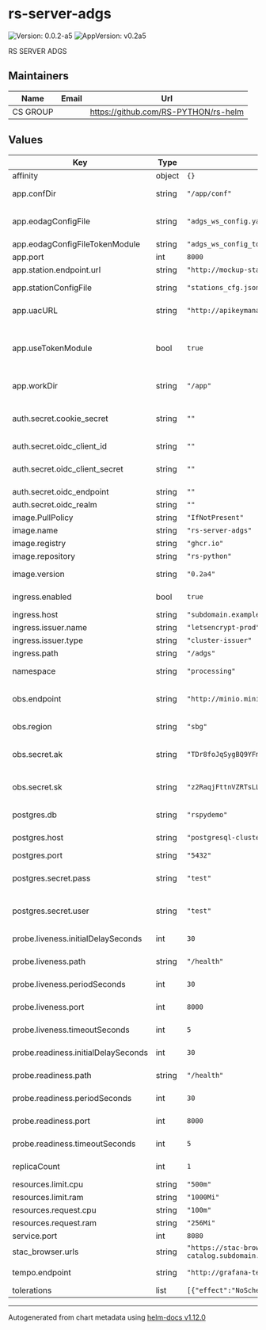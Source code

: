 # rs-server-adgs

![Version: 0.0.2-a5](https://img.shields.io/badge/Version-0.0.2--a5-informational?style=flat-square) ![AppVersion: v0.2a5](https://img.shields.io/badge/AppVersion-v0.2a5-informational?style=flat-square)

RS SERVER ADGS

## Maintainers

| Name | Email | Url |
| ---- | ------ | --- |
| CS GROUP |  | <https://github.com/RS-PYTHON/rs-helm> |

## Values

| Key | Type | Default | Description |
|-----|------|---------|-------------|
| affinity | object | `{}` | Pod affinity |
| app.confDir | string | `"/app/conf"` | Config directory for the application |
| app.eodagConfigFile | string | `"adgs_ws_config.yaml"` | Set properly the EODAG_ADGS_CONFIG env var. |
| app.eodagConfigFileTokenModule | string | `"adgs_ws_config_token_module.yaml"` |  |
| app.port | int | `8000` | Port for the application |
| app.station.endpoint.url | string | `"http://mockup-station-adgs-svc.processing.svc.cluster.local:8080/Products"` | ADGS URL |
| app.stationConfigFile | string | `"stations_cfg.json"` | Station configuration file for the application |
| app.uacURL | string | `"http://apikeymanager.processing.svc.cluster.local:8000/auth/check_key"` | URL of the API Key Manager service |
| app.useTokenModule | bool | `true` | The way the token for the external stations is loaded: own module or let eodag to do it (set it to false) |
| app.workDir | string | `"/app"` | Working directory for the application |
| auth.secret.cookie_secret | string | `""` | Random string used to encode cookie-based HTTP sessions in SessionMiddleware |
| auth.secret.oidc_client_id | string | `""` | OIDC CLient ID |
| auth.secret.oidc_client_secret | string | `""` | OIDC Secret used to sync user info from Keycloak |
| auth.secret.oidc_endpoint | string | `""` | OIDC End Point |
| auth.secret.oidc_realm | string | `""` | OIDC Realm |
| image.PullPolicy | string | `"IfNotPresent"` | Image pull policy |
| image.name | string | `"rs-server-adgs"` | Image name |
| image.registry | string | `"ghcr.io"` | Image registry |
| image.repository | string | `"rs-python"` | Image repository |
| image.version | string | `"0.2a4"` | Image version, can be a tag or a digest |
| ingress.enabled | bool | `true` | Enabled/Disable ingress |
| ingress.host | string | `"subdomain.example.com"` | Ingress host name |
| ingress.issuer.name | string | `"letsencrypt-prod"` | Ingress Issuer name |
| ingress.issuer.type | string | `"cluster-issuer"` | Ingress Issuer type |
| ingress.path | string | `"/adgs"` | Ingress path |
| namespace | string | `"processing"` | Namespace for the deployment |
| obs.endpoint | string | `"http://minio.minio.svc.cluster.local:9000"` | URL of the object storage service endpoint |
| obs.region | string | `"sbg"` | Region of the object storage service |
| obs.secret.ak | string | `"TDr8foJqSygBQ9YFmWDy"` | Access Key to authenticate with the object storage service |
| obs.secret.sk | string | `"z2RaqjFttnVZRTsLLqmy4PE6PzJOKzPsE47alDBs"` | Secret Key to authenticate with the object storage service |
| postgres.db | string | `"rspydemo"` | PostgreSQL database name |
| postgres.host | string | `"postgresql-cluster-rw.database.svc.cluster.local"` | PostgreSQL service URL |
| postgres.port | string | `"5432"` | PostgreSQL port |
| postgres.secret.pass | string | `"test"` | Password to authenticate with the PostgreSQL service |
| postgres.secret.user | string | `"test"` | Username to authenticate with the PostgreSQL service |
| probe.liveness.initialDelaySeconds | int | `30` | InitialDelaySeconds for the liveness probe |
| probe.liveness.path | string | `"/health"` | Path for the liveness probe |
| probe.liveness.periodSeconds | int | `30` | periodSeconds for the liveness probe |
| probe.liveness.port | int | `8000` | Port for the liveness probe |
| probe.liveness.timeoutSeconds | int | `5` | timeoutSeconds for the liveness probe |
| probe.readiness.initialDelaySeconds | int | `30` | InitialDelaySeconds for the readiness probe |
| probe.readiness.path | string | `"/health"` | Path for the readiness probe |
| probe.readiness.periodSeconds | int | `30` | periodSeconds for the readiness probe |
| probe.readiness.port | int | `8000` | Port for the readiness probe |
| probe.readiness.timeoutSeconds | int | `5` | timeoutSeconds for the readiness probe |
| replicaCount | int | `1` | Number of replicas for the deployment |
| resources.limit.cpu | string | `"500m"` | Pod CPU limit |
| resources.limit.ram | string | `"1000Mi"` | Pod memory limit |
| resources.request.cpu | string | `"100m"` | Pod CPU request |
| resources.request.ram | string | `"256Mi"` | Pod memory request |
| service.port | int | `8080` | Port for the service |
| stac_browser.urls | string | `"https://stac-browser-cadip.subdomain.example.com;https://stac-browser-catalog.subdomain.example.com"` |  |
| tempo.endpoint | string | `"http://grafana-tempo-distributor.logging.svc.cluster.local:4317"` | Grafana tempo endpoint. |
| tolerations | list | `[{"effect":"NoSchedule","key":"role","operator":"Equal","value":"access_csc"}]` | Pod toleration |

----------------------------------------------
Autogenerated from chart metadata using [helm-docs v1.12.0](https://github.com/norwoodj/helm-docs/releases/v1.12.0)
